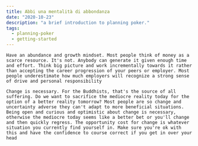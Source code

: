 ```yaml
---
title: Abbi una mentalità di abbondanza
date: "2020-10-23"
description: "a brief introduction to planning poker."
tags:
  - planning-poker
  - getting-started
---
```


    Have an abundance and growth mindset. Most people think of money as a scarce resource. It's not. Anybody can generate it given enough time and effort. Think big picture and work incrementally towards it rather than accepting the career progression of your peers or employer. Most people underestimate how much employers will recognize a strong sense of drive and personal responsibility

    Change is necessary. For the Buddhists, that's the source of all suffering. Do we want to sacrifice the mediocre reality today for the option of a better reality tomorrow? Most people are so change and uncertainty adverse they can't adapt to more beneficial situations. Being open and curious and optimistic about change is necessary, otherwise the mediocre today seems like a better bet or you'll change and then quickly regress. The opportunity cost for change is whatever situation you currently find yourself in. Make sure you're ok with this and have the confidence to course correct if you get in over your head